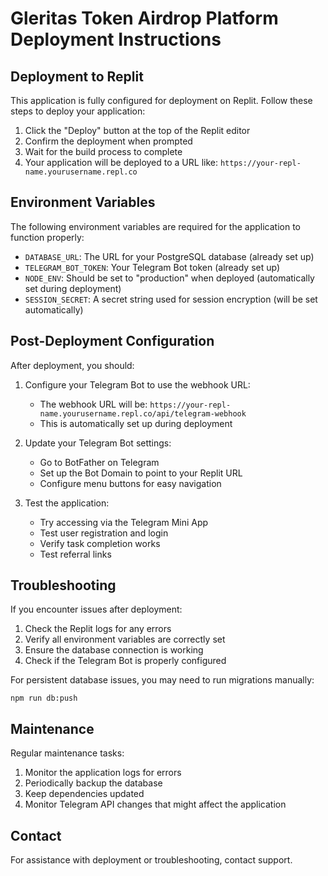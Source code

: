 # Gleritas Token Airdrop Platform Deployment Instructions

## Deployment to Replit

This application is fully configured for deployment on Replit. Follow these steps to deploy your application:

1. Click the "Deploy" button at the top of the Replit editor
2. Confirm the deployment when prompted
3. Wait for the build process to complete
4. Your application will be deployed to a URL like: `https://your-repl-name.yourusername.repl.co`

## Environment Variables

The following environment variables are required for the application to function properly:

- `DATABASE_URL`: The URL for your PostgreSQL database (already set up)
- `TELEGRAM_BOT_TOKEN`: Your Telegram Bot token (already set up)
- `NODE_ENV`: Should be set to "production" when deployed (automatically set during deployment)
- `SESSION_SECRET`: A secret string used for session encryption (will be set automatically)

## Post-Deployment Configuration

After deployment, you should:

1. Configure your Telegram Bot to use the webhook URL:
   - The webhook URL will be: `https://your-repl-name.yourusername.repl.co/api/telegram-webhook`
   - This is automatically set up during deployment

2. Update your Telegram Bot settings:
   - Go to BotFather on Telegram
   - Set up the Bot Domain to point to your Replit URL
   - Configure menu buttons for easy navigation

3. Test the application:
   - Try accessing via the Telegram Mini App
   - Test user registration and login
   - Verify task completion works
   - Test referral links

## Troubleshooting

If you encounter issues after deployment:

1. Check the Replit logs for any errors
2. Verify all environment variables are correctly set
3. Ensure the database connection is working
4. Check if the Telegram Bot is properly configured

For persistent database issues, you may need to run migrations manually:
```
npm run db:push
```

## Maintenance

Regular maintenance tasks:

1. Monitor the application logs for errors
2. Periodically backup the database
3. Keep dependencies updated
4. Monitor Telegram API changes that might affect the application

## Contact

For assistance with deployment or troubleshooting, contact support.